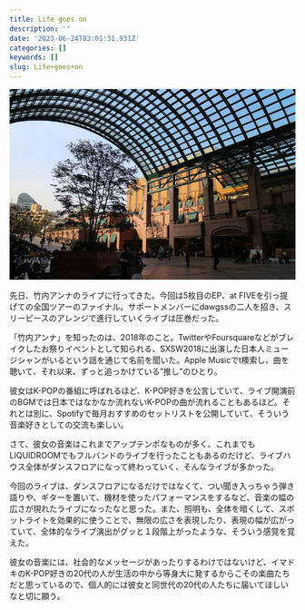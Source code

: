 ```yaml
---
title: Life goes on
description: ''
date: '2023-06-24T03:01:31.931Z'
categories: []
keywords: []
slug: Life+goes+on
---
```

![](0__IatMdw9DnuKrm4d5.jpg)

先日、竹内アンナのライブに行ってきた。今回は5枚目のEP、at FIVEを引っ提げての全国ツアーのファイナル。サポートメンバーにdawgssの二人を招き、スリーピースのアレンジで進行していくライブは圧巻だった。

「竹内アンナ」を知ったのは、2018年のこと。TwitterやFoursquareなどがブレイクしたお祭りイベントとして知られる、SXSW2018に出演した日本人ミュージシャンがいるという話を通じて名前を聞いた。Apple Musicでt検索し、曲を聴いて、それ以来、ずっと追っかけている”推し”のひとり。

彼女はK-POPの番組に呼ばれるほど、K-POP好きを公言していて、ライブ開演前のBGMでは日本ではなかなか流れないK-POPの曲が流れることもあるほど。それとは別に、Spotifyで毎月おすすめのセットリストを公開していて、そういう音楽好きとしての交流も楽しい。

さて、彼女の音楽はこれまでアップテンポなものが多く、これまでもLIQUIDROOMでもフルバンドのライブを行ったこともあるのだけど、ライブハウス全体がダンスフロアになって終わっていく、そんなライブが多かった。

今回のライブは、ダンスフロアになるだけではなくて、つい聞き入っちゃう弾き語りや、ギターを置いて、機材を使ったパフォーマンスをするなど、音楽の幅の広さが現れたライブになったなと思った。また、照明も、全体を暗くして、スポットライトを効果的に使うことで、無限の広さを表現したり、表現の幅が広がっていて、全体的なライブ演出がグッと１段階上がったような、そういう感覚を覚えた。

彼女の音楽には、社会的なメッセージがあったりするわけではないけど、イマドキのK-POP好きの20代の人が生活の中から等身大に発するからこその楽曲たちだと思っているので、個人的には彼女と同世代の20代の人たちに届いてほしいなと切に願う。
